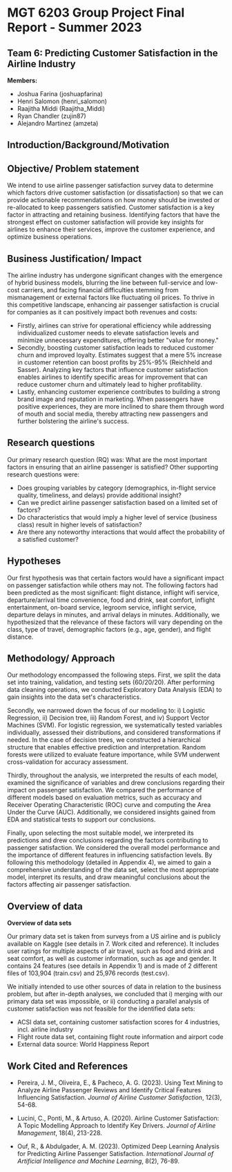 # MGT 6203 Group Project Final Report - Summer 2023

## Team 6: Predicting Customer Satisfaction in the Airline Industry

**Members:** 
- Joshua Farina (joshuapfarina)
- Henri Salomon (henri_salomon)
- Raajitha Middi (Raajitha_Middi)
- Ryan Chandler (zujin87)
- Alejandro Martinez (amzeta)

## Introduction/Background/Motivation

## Objective/ Problem statement

We intend to use airline passenger satisfaction survey data to determine which factors drive customer satisfaction (or dissatisfaction) so that we can provide actionable recommendations on how money should be invested or re-allocated to keep passengers satisfied. Customer satisfaction is a key factor in attracting and retaining business. Identifying factors that have the strongest effect on customer satisfaction will provide key insights for airlines to enhance their services, improve the customer experience, and optimize business operations.

## Business Justification/ Impact

The airline industry has undergone significant changes with the emergence of hybrid business models, blurring the line between full-service and low-cost carriers, and facing financial difficulties stemming from mismanagement or external factors like fluctuating oil prices. To thrive in this competitive landscape, enhancing air passenger satisfaction is crucial for companies as it can positively impact both revenues and costs:
- Firstly, airlines can strive for operational efficiency while addressing individualized customer needs to elevate satisfaction levels and minimize unnecessary expenditures, offering better "value for money."
- Secondly, boosting customer satisfaction leads to reduced customer churn and improved loyalty. Estimates suggest that a mere 5% increase in customer retention can boost profits by 25%-95% (Reichheld and Sasser). Analyzing key factors that influence customer satisfaction enables airlines to identify specific areas for improvement that can reduce customer churn and ultimately lead to higher profitability.
- Lastly, enhancing customer experience contributes to building a strong brand image and reputation in marketing. When passengers have positive experiences, they are more inclined to share them through word of mouth and social media, thereby attracting new passengers and further bolstering the airline's success.

## Research questions

Our primary research question (RQ) was: What are the most important factors in ensuring that an airline passenger is satisfied? Other supporting research questions were:
- Does grouping variables by category (demographics, in-flight service quality, timeliness, and delays) provide additional insight?
- Can we predict airline passenger satisfaction based on a limited set of factors?
- Do characteristics that would imply a higher level of service (business class) result in higher levels of satisfaction?
- Are there any noteworthy interactions that would affect the probability of a satisfied customer?

## Hypotheses

Our first hypothesis was that certain factors would have a significant impact on passenger satisfaction while others may not. The following factors had been predicted as the most significant: flight distance, inflight wifi service, departure/arrival time convenience, food and drink, seat comfort, inflight entertainment, on-board service, legroom service, inflight service, departure delays in minutes, and arrival delays in minutes. Additionally, we hypothesized that the relevance of these factors will vary depending on the class, type of travel, demographic factors (e.g., age, gender), and flight distance.

## Methodology/ Approach

Our methodology encompassed the following steps. First, we split the data set into training, validation, and testing sets (60/20/20). After performing data cleaning operations, we conducted Exploratory Data Analysis (EDA) to gain insights into the data set's characteristics.

Secondly, we narrowed down the focus of our modeling to: i) Logistic Regression, ii) Decision tree, iii) Random Forest, and iv) Support Vector Machines (SVM). For logistic regression, we systematically tested variables individually, assessed their distributions, and considered transformations if needed. In the case of decision trees, we constructed a hierarchical structure that enables effective prediction and interpretation. Random forests were utilized to evaluate feature importance, while SVM underwent cross-validation for accuracy assessment.

Thirdly, throughout the analysis, we interpreted the results of each model, examined the significance of variables and drew conclusions regarding their impact on passenger satisfaction. We compared the performance of different models based on evaluation metrics, such as accuracy and Receiver Operating Characteristic (ROC) curve and computing the Area Under the Curve (AUC). Additionally, we considered insights gained from EDA and statistical tests to support our conclusions.

Finally, upon selecting the most suitable model, we interpreted its predictions and drew conclusions regarding the factors contributing to passenger satisfaction. We considered the overall model performance and the importance of different features in influencing satisfaction levels. By following this methodology (detailed in Appendix 4), we aimed to gain a comprehensive understanding of the data set, select the most appropriate model, interpret its results, and draw meaningful conclusions about the factors affecting air passenger satisfaction.

## Overview of data

**Overview of data sets**

Our primary data set is taken from surveys from a US airline and is publicly available on Kaggle (see details in 7. Work cited and reference). It includes user ratings for multiple aspects of air travel, such as food and drink and seat comfort, as well as customer information, such as age and gender. It contains 24 features (see details in Appendix 1) and is made of 2 different files of 103,904 (train.csv) and 25,976 records (test.csv).

We initially intended to use other sources of data in relation to the business problem, but after in-depth analyses, we concluded that i) merging with our primary data set was impossible, or ii) conducting a parallel analysis of customer satisfaction was not feasible for the identified data sets:

- ACSI data set, containing customer satisfaction scores for 4 industries, incl. airline industry
- Flight route data set, containing flight route information and airport code
- External data source: World Happiness Report

## Work Cited and References

- Pereira, J. M., Oliveira, E., & Pacheco, A. G. (2023). Using Text Mining to Analyze Airline Passenger Reviews and Identify Critical Features Influencing Satisfaction. *Journal of Airline Customer Satisfaction*, 12(3), 54-68.

- Lucini, C., Ponti, M., & Artuso, A. (2020). Airline Customer Satisfaction: A Topic Modelling Approach to Identify Key Drivers. *Journal of Airline Management*, 18(4), 213-228.

- Ouf, R., & Abdulgader, A. M. (2023). Optimized Deep Learning Analysis for Predicting Airline Passenger Satisfaction. *International Journal of Artificial Intelligence and Machine Learning*, 8(2), 76-89.
